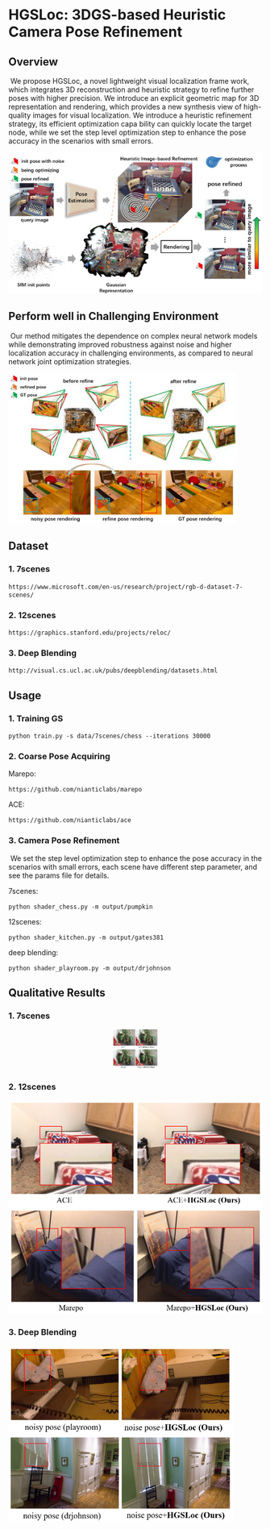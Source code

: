 # HGSLoc: 3DGS-based Heuristic Camera Pose Refinement

## Overview

​	We propose HGSLoc, a novel lightweight visual localization frame work, which integrates 3D reconstruction and heuristic strategy to refine further poses with higher precision. We introduce an explicit geometric map for 3D representation and rendering, which provides a new synthesis view of high-quality images for visual localization. We introduce a heuristic refinement strategy, its efficient optimization capa bility can quickly locate the target node, while we set the step level optimization step to enhance the pose accuracy in the scenarios with small errors.

<img src=".\overview.png" alt="overview" style="zoom: 80%;" />

## Perform well in Challenging Environment

​	Our method mitigates the dependence on complex neural network models while demonstrating improved robustness against noise and higher localization accuracy in challenging environments, as compared to neural network joint optimization strategies.

<img src=".\noise.jpg" alt="noise" style="zoom: 80%;" />

## Dataset

### 1. 7scenes

```
https://www.microsoft.com/en-us/research/project/rgb-d-dataset-7-scenes/
```

### 2. 12scenes

```
https://graphics.stanford.edu/projects/reloc/
```

### 3. Deep Blending

```
http://visual.cs.ucl.ac.uk/pubs/deepblending/datasets.html
```

## Usage

### 1. Training GS

```
python train.py -s data/7scenes/chess --iterations 30000
```

### 2. Coarse Pose Acquiring

Marepo:

```
https://github.com/nianticlabs/marepo
```

ACE:

```
https://github.com/nianticlabs/ace
```

### 3. Camera Pose Refinement

​	We set the step level optimization step to enhance the pose accuracy in the scenarios with small errors, each scene have different step parameter, and see the params file for details.

7scenes:

```
python shader_chess.py -m output/pumpkin
```

12scenes:

```
python shader_kitchen.py -m output/gates381
```

deep blending:

```
python shader_playroom.py -m output/drjohnson
```

## Qualitative Results

### 1. 7scenes
<div align=center>
<img src=".\res1.png" alt="res1" style="zoom: 60%;" width="150px" />
</div>

### 2. 12scenes

<img src=".\res2.png" alt="res2" style="zoom: 60%;" />

### 3. Deep Blending

<img src=".\res3.png" alt="res3" style="zoom: 60%;" />

















